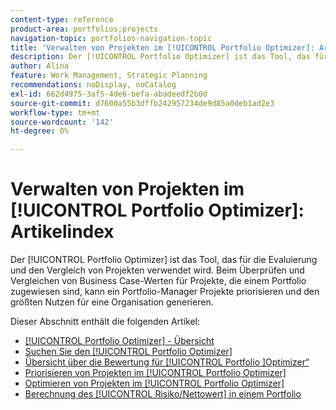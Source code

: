 ```yaml
---
content-type: reference
product-area: portfolios;projects
navigation-topic: portfolios-navigation-topic
title: 'Verwalten von Projekten im [!UICONTROL Portfolio Optimizer]: Artikelindex'
description: Der [!UICONTROL Portfolio Optimizer] ist das Tool, das für die Evaluierung und den Vergleich von Projekten verwendet wird. Beim Überprüfen und Vergleichen von Business Case-Werten für Projekte, die einem Portfolio zugewiesen sind, kann ein Portfolio-Manager Projekte priorisieren und den größten Nutzen für eine Organisation generieren.
author: Alina
feature: Work Management, Strategic Planning
recommendations: noDisplay, noCatalog
exl-id: 662d4975-3af5-4de6-befa-abadeedf2b0d
source-git-commit: d7600a55b3dffb242957234de9d85a0deb1ad2e3
workflow-type: tm+mt
source-wordcount: '142'
ht-degree: 0%

---
```


# Verwalten von Projekten im [!UICONTROL Portfolio Optimizer]: Artikelindex

Der [!UICONTROL Portfolio Optimizer] ist das Tool, das für die Evaluierung und den Vergleich von Projekten verwendet wird. Beim Überprüfen und Vergleichen von Business Case-Werten für Projekte, die einem Portfolio zugewiesen sind, kann ein Portfolio-Manager Projekte priorisieren und den größten Nutzen für eine Organisation generieren.

Dieser Abschnitt enthält die folgenden Artikel:

* [[!UICONTROL Portfolio Optimizer] - Übersicht](../../../manage-work/portfolios/portfolio-optimizer/portfolio-optimizer-overview.md)
* [Suchen Sie den [!UICONTROL Portfolio Optimizer]](../../../manage-work/portfolios/portfolio-optimizer/locate-portfolio-optimizer.md)
* [Übersicht über die Bewertung für [!UICONTROL Portfolio ]Optimizer“](../../../manage-work/portfolios/portfolio-optimizer/portfolio-optimizer-score.md)
* [Priorisieren von Projekten im [!UICONTROL Portfolio Optimizer]](../../../manage-work/portfolios/portfolio-optimizer/prioritize-projects-in-portfolio-optimizer.md)
* [Optimieren von Projekten im [!UICONTROL Portfolio Optimizer]](../../../manage-work/portfolios/portfolio-optimizer/optimize-projects-in-portfolio-optimizer.md)
* [Berechnung des [!UICONTROL Risiko/Nettowert] in einem Portfolio](../../../manage-work/portfolios/portfolio-optimizer/calculate-risk-to-net-value-in-portfolio.md)
